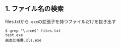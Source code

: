 ## 1. ファイル名の検索

files.txtから`.exe`の拡張子を持つファイルだけを抜き出す

```
$ grep "\.exe$" files.txt
test.exe
画面仕様書.xls.exe
```
